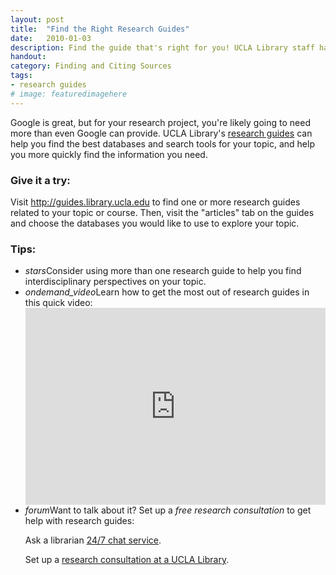 ```yaml
---
layout: post
title:  "Find the Right Research Guides"
date:   2010-01-03
description: Find the guide that's right for you! UCLA Library staff have put together hundreds of guides for hundreds of subjects, courses, and special topics.
handout: 
category: Finding and Citing Sources
tags:
- research guides
# image: featuredimagehere
---
```


<p class="intro">Google is great, but for your research project, you're likely going to need more than even Google can provide. UCLA Library's <a href="http://guides.library.ucla.edu" target="_blank">research guides</a> can help you find the best databases and search tools for your topic, and help you more quickly find the information you need.</p>


### Give it a try:

<p class="flow-text">Visit <a href="http://guides.library.ucla.edu" target="_blank">http://guides.library.ucla.edu</a> to find one or more research guides related to your topic or course. Then, visit the "articles" tab on the guides and choose the databases you would like to use to explore your topic.</p>

### Tips:

<ul class="collapsible" data-collapsible="expandable">
    <li>
      <div class="collapsible-header"><i class="material-icons">stars</i>Consider using more than one research guide to help you find interdisciplinary perspectives on your topic.</div>
      <div class="collapsible-body"></div>
    </li>
    <li>
      <div class="collapsible-header"><i class="material-icons">ondemand_video</i>Learn how to get the most out of research guides in this quick video:</div>
      <div class="collapsible-body"><iframe width="100%" height="315" src="https://www.youtube.com/embed/ilaW2DQekGA?list=PLV8eqWoGXke5D5bmwscUhow1RJKWZmMRZ" frameborder="0" allowfullscreen></iframe></li></div>
    </li>
    <li>
      <div class="collapsible-header"><i class="material-icons">forum</i>Want to talk about it? Set up a <em>free research consultation</em> to get help with research guides:</div>
      <div class="collapsible-body">
        <p>Ask a librarian <a href="http://library.ucla.edu/questions" target="_blank">24/7 chat service</a>.</p>
          <p>Set up a <a href="http://library.ucla.edu/questions" target="_blank">research consultation at a UCLA Library</a>.</p>
      </div>
    </li>
  </ul>